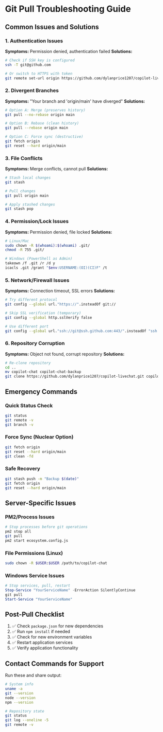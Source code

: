 # Git Pull Troubleshooting Guide

## Common Issues and Solutions

### 1. **Authentication Issues**
**Symptoms:** Permission denied, authentication failed
**Solutions:**
```bash
# Check if SSH key is configured
ssh -T git@github.com

# Or switch to HTTPS with token
git remote set-url origin https://github.com/dylanprice1207/copilot-livechat.git
```

### 2. **Divergent Branches**
**Symptoms:** "Your branch and 'origin/main' have diverged"
**Solutions:**
```bash
# Option A: Merge (preserves history)
git pull --no-rebase origin main

# Option B: Rebase (clean history)
git pull --rebase origin main

# Option C: Force sync (destructive)
git fetch origin
git reset --hard origin/main
```

### 3. **File Conflicts**
**Symptoms:** Merge conflicts, cannot pull
**Solutions:**
```bash
# Stash local changes
git stash

# Pull changes
git pull origin main

# Apply stashed changes
git stash pop
```

### 4. **Permission/Lock Issues**
**Symptoms:** Permission denied, file locked
**Solutions:**
```bash
# Linux/Mac
sudo chown -R $(whoami):$(whoami) .git/
chmod -R 755 .git/

# Windows (PowerShell as Admin)
takeown /f .git /r /d y
icacls .git /grant "$env:USERNAME:(OI)(CI)F" /t
```

### 5. **Network/Firewall Issues**
**Symptoms:** Connection timeout, SSL errors
**Solutions:**
```bash
# Try different protocol
git config --global url."https://".insteadOf git://

# Skip SSL verification (temporary)
git config --global http.sslVerify false

# Use different port
git config --global url."ssh://git@ssh.github.com:443/".insteadOf "ssh://git@github.com:22/"
```

### 6. **Repository Corruption**
**Symptoms:** Object not found, corrupt repository
**Solutions:**
```bash
# Re-clone repository
cd ..
mv copilot-chat copilot-chat-backup
git clone https://github.com/dylanprice1207/copilot-livechat.git copilot-chat
```

## Emergency Commands

### Quick Status Check
```bash
git status
git remote -v
git branch -v
```

### Force Sync (Nuclear Option)
```bash
git fetch origin
git reset --hard origin/main
git clean -fd
```

### Safe Recovery
```bash
git stash push -m "Backup $(date)"
git fetch origin
git reset --hard origin/main
```

## Server-Specific Issues

### PM2/Process Issues
```bash
# Stop processes before git operations
pm2 stop all
git pull
pm2 start ecosystem.config.js
```

### File Permissions (Linux)
```bash
sudo chown -R $USER:$USER /path/to/copilot-chat
```

### Windows Service Issues
```powershell
# Stop services, pull, restart
Stop-Service "YourServiceName" -ErrorAction SilentlyContinue
git pull
Start-Service "YourServiceName"
```

## Post-Pull Checklist

1. ✅ Check `package.json` for new dependencies
2. ✅ Run `npm install` if needed
3. ✅ Check for new environment variables
4. ✅ Restart application services
5. ✅ Verify application functionality

## Contact Commands for Support

Run these and share output:
```bash
# System info
uname -a
git --version
node --version
npm --version

# Repository state
git status
git log --oneline -5
git remote -v
```